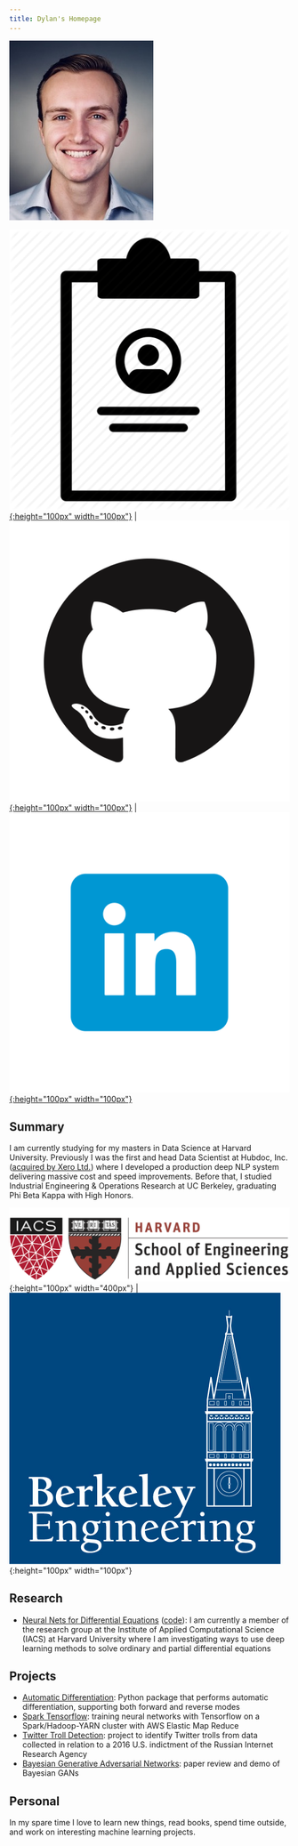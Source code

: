 ```yaml
---
title: Dylan's Homepage
---
```


![headshot](pics/headshot.jpg)

[![resume](pics/Resume-512.png){:height="100px" width="100px"}](http://dylanrandle.github.io/resume2.pdf) | [![gitlogo](pics/GitHub-Mark.png){:height="100px" width="100px"}](https://github.com/dylanrandle) | [![linkedinlogo](pics/linkedin.png){:height="100px" width="100px"}](https://linkedin.com/in/dylanrandle/)

## Summary

I am currently studying for my masters in Data Science at Harvard University.
Previously I was the first and head Data Scientist at Hubdoc, Inc. ([acquired by Xero Ltd.](https://www.zdnet.com/article/xero-scoops-up-hubdoc-in-70-million-acquisition/)) where I developed a production
deep NLP system delivering massive cost and speed improvements. Before that, I
studied Industrial Engineering & Operations Research at UC Berkeley, graduating
Phi Beta Kappa with High Honors.

![harvard](pics/SEAS_IACS.png){:height="100px" width="400px"} | ![berkeley](pics/berkeley-engineering-logo.jpg){:height="100px" width="100px"}

## Research

- [Neural Nets for Differential Equations](https://dylanrandle.github.io/ac299_website/) ([code](https://github.com/dylanrandle/pde_nn)): I am currently a member of the research group at the Institute of Applied Computational Science (IACS) at Harvard University where
I am investigating ways to use deep learning methods to solve ordinary and partial differential equations

## Projects

- [Automatic Differentiation](https://github.com/dylanrandle/autograd): Python package that performs automatic
differentiation, supporting both forward and reverse modes
- [Spark Tensorflow](https://github.com/dylanrandle/spark-tensorflow): training neural networks with Tensorflow
on a Spark/Hadoop-YARN cluster with AWS Elastic Map Reduce
- [Twitter Troll Detection](https://dylanrandle.github.io/troll_classification): project to identify Twitter
trolls from data collected in relation to a 2016 U.S. indictment of the Russian Internet Research Agency
- [Bayesian Generative Adversarial Networks](https://dylanrandle.github.io/bayesgan.html): paper review and
demo of Bayesian GANs

## Personal

In my spare time I love to learn new things, read books, spend time outside, and work on interesting machine learning projects.
